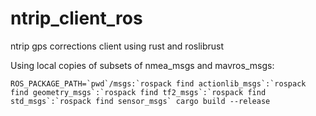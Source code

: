 # ntrip_client_ros
ntrip gps corrections client using rust and roslibrust


Using local copies of subsets of nmea_msgs and mavros_msgs:

```
ROS_PACKAGE_PATH=`pwd`/msgs:`rospack find actionlib_msgs`:`rospack find geometry_msgs`:`rospack find tf2_msgs`:`rospack find std_msgs`:`rospack find sensor_msgs` cargo build --release
```
